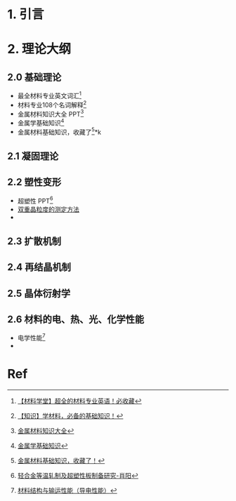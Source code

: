# 1. 引言 

# 2. 理论大纲 
## 2.0 基础理论 
- 最全材料专业英文词汇[^1]
- 材料专业108个名词解释[^2]
- 金属材料知识大全 PPT[^3]
- 金属学基础知识[^4]
- 金属材料基础知识，收藏了[^5]*k
## 2.1 凝固理论 


## 2.2 塑性变形 
- 超塑性 PPT[^6]
- [双重晶粒度的测定方法](https://mp.weixin.qq.com/s/hwU1sbOLNZCkmHFzNhicIw)
- 

## 2.3 扩散机制 



## 2.4 再结晶机制 



## 2.5 晶体衍射学 



## 2.6 材料的电、热、光、化学性能
- 电学性能[^7]
- 



# Ref 

[^1]: [【材料学堂】超全的材料专业英语！必收藏](https://mp.weixin.qq.com/s/RRcl545ETJT8fXUk5a_geQ)
[^2]: [【知识】学材料，必备的基础知识！](https://mp.weixin.qq.com/s/n6CM6pIycrKqXJ59AknnDw)
[^3]: [金属材料知识大全](https://mp.weixin.qq.com/s/d-GfjC8zWDMX3xeh26ItYg)
[^4]: [金属学基础知识](https://mp.weixin.qq.com/s/fggGxWoBOa9ADhzLq1H9zQ)
[^5]: [金属材料基础知识，收藏了！](https://mp.weixin.qq.com/s/KnFdg1P7P9xAUHPkSWZRCA)
[^6]: [轻合金等温轧制及超塑性板制备研究-肖阳](https://mp.weixin.qq.com/s/eMwqqP2pYMga3feBf9lxUA)
[^7]: [材料结构与输运性能（导电性能）](https://mp.weixin.qq.com/s/hIbGfztp-JDnJTFRPNxohQ)

